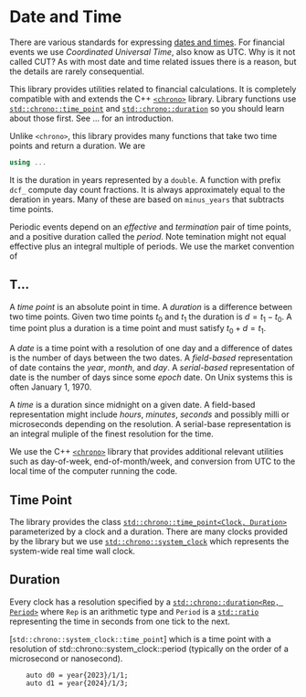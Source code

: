 # Date and Time

There are various standards for expressing 
[dates and times](https://www.ipses.com/eng/in-depth-analysis/standard-of-time-definition/).
For financial events we use _Coordinated Universal Time_, also know as UTC.
Why is it not called CUT? As with most date and time related issues there
is a reason, but the details are rarely consequential.

This library provides utilities related to financial calculations.
It is completely compatible with and extends the C++ 
[`<chrono>`](https://en.cppreference.com/w/cpp/chrono)
library. Library functions use 
[`std::chrono::time_point`](https://en.cppreference.com/w/cpp/chrono/time_point)
and 
[`std::chrono::duration`](https://en.cppreference.com/w/cpp/chrono/duration)
so you should learn about those first. See ... for an introduction.

Unlike `<chrono>`, this library provides many functions that take two time points and return a duration.
We are
```C++
using ...
```
It is the duration in years represented by a `double`.
A function with prefix `dcf_` compute day count fractions.
It is always approximately equal to the deration in years.
Many of these are based on `minus_years` that subtracts time points.

Periodic events depend on an _effective_ and _termination_ pair of time points,
and a positive duration called the _period_. Note temination might
not equal effective plus an integral multiple of periods. We use
the market convention of  


## T...

A _time point_ is an absolute point in time. 
A _duration_ is a difference between two time points.
Given two time points $t_0$ and $t_1$ the duration is $d = t_1 - t_0$.
A time point plus a duration is a time point and must satisfy $t_0 + d = t_1$.

A _date_ is a time point with a resolution of one day and a difference of dates is the number of days
between the two dates. A _field-based_ representation of date contains the _year_, _month_, and _day_.
A _serial-based_ representation of date is the number of days since some _epoch_ date.
On Unix systems this is often January 1, 1970.

A _time_ is a duration since midnight on a given date. A field-based
representation might include _hours_, _minutes_, _seconds_ and possibly
milli or microseconds depending on the resolution. A serial-base representation
is an integral muliple of the finest resolution for the time.

We use the C++ [`<chrono>`](https://en.cppreference.com/w/cpp/chrono) library that provides
additional relevant utilities such as day-of-week, end-of-month/week, and conversion
from UTC to the local time of the computer running the code.

## Time Point

The library provides the class 
[`std::chrono::time_point<Clock, Duration>`](https://en.cppreference.com/w/cpp/chrono/time_point)
parameterized by a clock and a duration. There are many clocks provided by
the library but we use 
[`std::chrono::system_clock`](https://en.cppreference.com/w/cpp/chrono/system_clock)
which represents the system-wide real time wall clock.

## Duration

Every clock has a resolution specified by a
[`std::chrono::duration<Rep, Period>`](https://en.cppreference.com/w/cpp/chrono/duration)
where `Rep` is an arithmetic type and `Period` is a 
[`std::ratio`](https://en.cppreference.com/w/cpp/numeric/ratio/ratio)
representing the time in seconds from one tick to the next.

[`std::chrono::system_clock::time_point`] which is a time point with a resolution of std::chrono::system_clock::period (typically on the order of a microsecond or nanosecond).

```
	auto d0 = year{2023}/1/1;
	auto d1 = year{2024}/1/3;

```